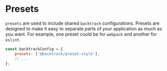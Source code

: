 # Presets

`presets` are used to include shared `backtrack` configurations. Presets are designed to make it easy to separate parts of your application as much as you want. For example, one preset could be for `webpack` and another for `eslint`.

```js
const backtrackConfig = {
    presets: ['@backtrack/preset-style'],
    // ...
};
```
